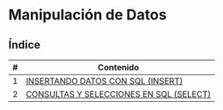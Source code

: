 # Manipulación de Datos

## Índice

| # | Contenido |
|---|-----------|
| 1 | [INSERTANDO DATOS CON SQL (INSERT)](Intro.md) |
| 2 | [CONSULTAS Y SELECCIONES EN SQL (SELECT)](Intro.md) |